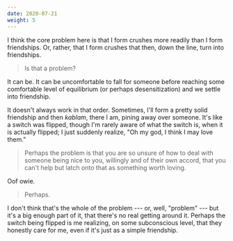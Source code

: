 ```yaml
---
date: 2020-07-21
weight: 5
---
```


I think the core problem here is that I form crushes more readily than I form friendships. Or, rather, that I form crushes that then, down the line, turn into friendships.

> Is that a problem?

It can be. It can be uncomfortable to fall for someone before reaching some comfortable level of equilibrium (or perhaps desensitization) and we settle into friendship.

It doesn't always work in that order. Sometimes, I'll form a pretty solid friendship and then *kablam*, there I am, pining away over someone. It's like a switch was flipped, though I'm rarely aware of what the switch is, when it is actually flipped; I just suddenly realize, "Oh my god, I think I may love them."

> Perhaps the problem is that you are so unsure of how to deal with someone being nice to you, willingly and of their own accord, that you can't help but latch onto that as something worth loving.

Oof owie.

> Perhaps.

I don't think that's the whole of the problem --- or, well, "problem" --- but it's a big enough part of it, that there's no real getting around it. Perhaps the switch being flipped is me realizing, on some subconscious level, that they honestly care for me, even if it's just as a simple friendship.
